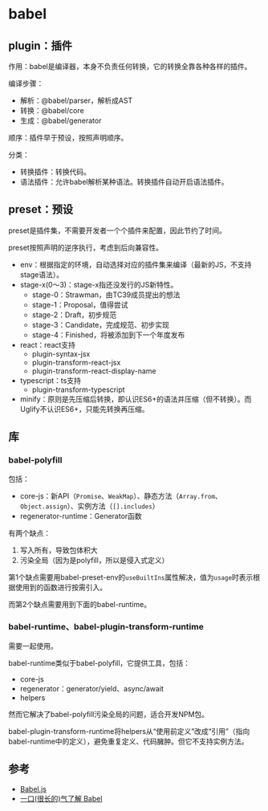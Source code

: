 # babel

## plugin：插件

作用：babel是编译器，本身不负责任何转换，它的转换全靠各种各样的插件。

编译步骤：

- 解析：@babel/parser，解析成AST
- 转换：@babel/core
- 生成：@babel/generator

顺序：插件早于预设，按照声明顺序。

分类：

- 转换插件：转换代码。
- 语法插件：允许babel解析某种语法。转换插件自动开启语法插件。



## preset：预设

preset是插件集，不需要开发者一个个插件来配置，因此节约了时间。

preset按照声明的逆序执行，考虑到后向兼容性。

- env：根据指定的环境，自动选择对应的插件集来编译（最新的JS，不支持stage语法）。
- stage-x(0～3)：stage-x指还没发行的JS新特性。
  - stage-0：Strawman，由TC39成员提出的想法
  - stage-1：Proposal，值得尝试
  - stage-2：Draft，初步规范
  - stage-3：Candidate，完成规范、初步实现
  - stage-4：Finished，将被添加到下一个年度发布
- react：react支持
  - plugin-syntax-jsx
  - plugin-transform-react-jsx
  - plugin-transform-react-display-name
- typescript：ts支持
  - plugin-transform-typescript
- minify：原则是先压缩后转换，即认识ES6+的语法并压缩（但不转换）。而Uglify不认识ES6+，只能先转换再压缩。



## 库

### babel-polyfill

包括：

- core-js：新API（`Promise`、`WeakMap`）、静态方法（`Array.from`、`Object.assign`）、实例方法（`[].includes`）
- regenerator-runtime：Generator函数

有两个缺点：

1. 写入所有，导致包体积大
1. 污染全局（因为是polyfill，所以是侵入式定义）

第1个缺点需要用babel-preset-env的`useBuiltIns`属性解决，值为`usage`时表示根据使用到的函数进行按需引入。

而第2个缺点需要用到下面的babel-runtime。

### babel-runtime、babel-plugin-transform-runtime

需要一起使用。

babel-runtime类似于babel-polyfill，它提供工具，包括：

- core-js
- regenerator：generator/yield、async/await
- helpers

然而它解决了babel-polyfill污染全局的问题，适合开发NPM包。

babel-plugin-transform-runtime将helpers从“使用前定义”改成“引用”（指向babel-runtime中的定义），避免重复定义、代码臃肿。但它不支持实例方法。



## 参考

- [Babel.js](https://babeljs.io/docs/en/)
- [一口(很长的)气了解 Babel](https://mp.weixin.qq.com/s/qetiJo47IyssYWAr455xHQ)